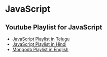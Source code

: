 # JavaScript


## Youtube Playlist for JavaScript 

- [JavaScript Playlist in Telugu]()
- [JavaScript Playlist in Hindi]()
- [Mongodb Playlist in English]()
